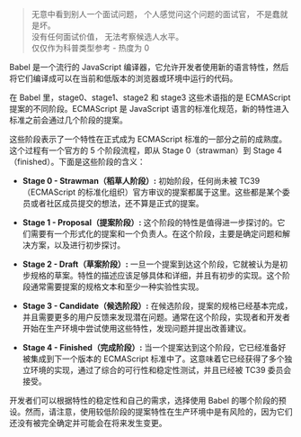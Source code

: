 > 无意中看到别人一个面试问题， 个人感觉问这个问题的面试官， 不是蠢就是坏。  
> 没有任何面试价值， 无法考察候选人水平。  
> 仅仅作为科普类型参考 - 热度为 0

Babel 是一个流行的 JavaScript 编译器，它允许开发者使用新的语言特性，然后将它们编译成可以在当前和低版本的浏览器或环境中运行的代码。

在 Babel 里，stage0、stage1、stage2 和 stage3 这些术语指的是 ECMAScript 提案的不同阶段。ECMAScript 是 JavaScript 语言的标准化规范，新的特性进入标准之前会通过几个阶段的提案。

这些阶段表示了一个特性在正式成为 ECMAScript 标准的一部分之前的成熟度。这个过程有一个官方的 5 个阶段流程，即从 Stage 0（strawman）到 Stage 4（finished）。下面是这些阶段的含义：

- **Stage 0 - Strawman（稻草人阶段）:** 初始阶段，任何尚未被 TC39（ECMAScript 的标准化组织）官方审议的提案都属于这里。这些都是某个委员或者社区成员提交的想法，还不算是正式的提案。

- **Stage 1 - Proposal（提案阶段）:** 这个阶段的特性是值得进一步探讨的。它们需要有一个形式化的提案和一个负责人。在这个阶段，主要是确定问题和解决方案，以及进行初步探讨。

- **Stage 2 - Draft（草案阶段）:** 一旦一个提案到达这个阶段，它就被认为是初步规格的草案。特性的描述应该足够具体和详细，并且有初步的实现。这个阶段通常需要提案的规格文本和至少一种实验性实现。

- **Stage 3 - Candidate（候选阶段）:** 在候选阶段，提案的规格已经基本完成，并且需要更多的用户反馈来发现潜在问题。通常在这个阶段，实现者和开发者开始在生产环境中尝试使用这些特性，发现问题并提出改善建议。

- **Stage 4 - Finished（完成阶段）:** 当一个提案达到这个阶段，它已经准备好被集成到下一个版本的 ECMAScript 标准中了。这意味着它已经获得了多个独立环境的实现，通过了综合的可行性和稳定性测试，并且已经被 TC39 委员会接受。

开发者们可以根据特性的稳定性和自己的需求，选择使用 Babel 的哪个阶段的预设。然而，请注意，使用较低阶段的提案特性在生产环境中是有风险的，因为它们还没有被完全确定并可能会在将来发生变更。
